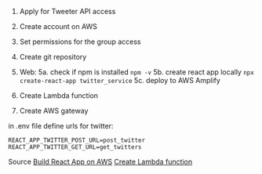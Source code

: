 1. Apply for Tweeter API access
2. Create account on AWS
3. Set permissions for the group access
4. Create git repository


5. Web:
5a. check if npm is installed
`npm -v`
5b. create react app locally
`npx create-react-app twitter_service`
5c. deploy to AWS Amplify

6. Create Lambda function
7. Create AWS gateway


in .env file define urls for twitter:
```
REACT_APP_TWITTER_POST_URL=post_twitter
REACT_APP_TWITTER_GET_URL=get_twitters
```


Source
[Build React App on AWS](https://aws.amazon.com/getting-started/hands-on/build-react-app-amplify-graphql/module-one/?e=gs2020&p=build-a-react-app-intro)
[Create Lambda function](https://aws.amazon.com/getting-started/hands-on/build-web-app-s3-lambda-api-gateway-dynamodb/module-two/)
